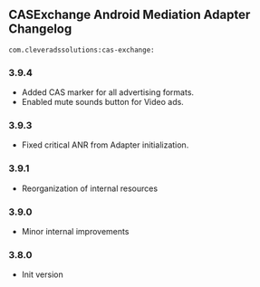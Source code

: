 ## CASExchange Android Mediation Adapter Changelog
```
com.cleveradssolutions:cas-exchange:
```

### 3.9.4
- Added CAS marker for all advertising formats.
- Enabled mute sounds button for Video ads.

### 3.9.3
- Fixed critical ANR from Adapter initialization.

### 3.9.1
- Reorganization of internal resources

### 3.9.0
- Minor internal improvements

### 3.8.0
- Init version

